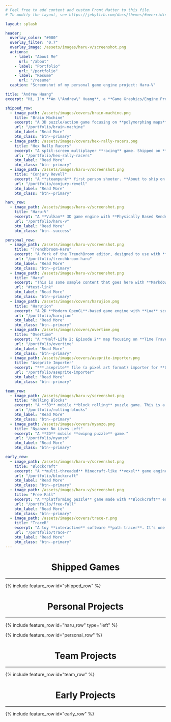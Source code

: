 ```yaml
---
# Feel free to add content and custom Front Matter to this file.
# To modify the layout, see https://jekyllrb.com/docs/themes/#overriding-theme-defaults

layout: splash

header:
  overlay_color: "#000"
  overlay_filter: "0.7"
  overlay_image: /assets/images/haru-v/screenshot.png
  actions:
    - label: "About Me"
      url: "/about"
    - label: "Portfolio"
      url: "/portfolio"
    - label: "Resume"
      url: "/resume"
  caption: "Screenshot of my personal game engine project: Haru-V"

title: "Andrew Huang"
excerpt: "Hi, I'm **An \"Andrew\" Huang**, a **Game Graphics/Engine Programmer**."

shipped_row:
  - image_path: /assets/images/covers/brain-machine.png
    title: "Brain Machine"
    excerpt: "A 3D puzzle/action game focusing on **polymorphing maps**. Shipped on **Steam**, **App Store**, and Chinese **Android** stores."
    url: "/portfolio/brain-machine"
    btn_label: "Read More"
    btn_class: "btn--primary"
  - image_path: /assets/images/covers/hex-rally-racers.png
    title: "Hex Rally Racers"
    excerpt: "A split-screen multiplayer **racing** game. Shipped on **Steam**."
    url: "/portfolio/hex-rally-racers"
    btn_label: "Read More"
    btn_class: "btn--primary"
  - image_path: /assets/images/haru-v/screenshot.png
    title: "Conjury Revell"
    excerpt: "A **steampunk** first person shooter. **About to ship on Steam**."
    url: "/portfolio/conjury-revell"
    btn_label: "Read More"
    btn_class: "btn--primary"

haru_row:
  - image_path: /assets/images/haru-v/screenshot.png
    title: "Haru-V"
    excerpt: "A **Vulkan** 3D game engine with **Physically Based Rendering**, **Forward + Deferred Pipelines** and **Lua Scripting** support. It also integrates **FMOD** and **PhysX**. Somewhat inspired by **Quake/Source/early IW** Engines."
    url: "/portfolio/haru-v"
    btn_label: "Read More"
    btn_class: "btn--success"

personal_row:
  - image_path: /assets/images/haru-v/screenshot.png
    title: "Trenchbroom-Haru"
    excerpt: "A fork of the TrenchBroom editor, designed to use with **Haru-V engine** and serve as its **level editor**."
    url: "/portfolio/trenchbroom-haru"
    btn_label: "Read More"
    btn_class: "btn--primary"
  - image_path: /assets/images/haru-v/screenshot.png
    title: "Haru"
    excerpt: "This is some sample content that goes here with **Markdown** formatting."
    url: "#test-link"
    btn_label: "Read More"
    btn_class: "btn--primary"
  - image_path: /assets/images/covers/harujion.png
    title: "Harujion"
    excerpt: "A 2D **Modern OpenGL**-based game engine with **Lua** scripting support. Heavily inspired by **Love2D**."
    url: "/portfolio/harujion"
    btn_label: "Read More"
    btn_class: "btn--primary"
  - image_path: /assets/images/covers/overtime.png
    title: "Overtime"
    excerpt: "A **Half-Life 2: Episode 2** map focusing on **Time Travel** abilities and gameplay. Heavily inspired by \"Effect and Cause\" from *Titanfall 2*."
    url: "/portfolio/overtime"
    btn_label: "Read More"
    btn_class: "btn--primary"
  - image_path: /assets/images/covers/aseprite-importer.png
    title: "Aseprite Importer"
    excerpt: "***.aseprite** file (a pixel art format) importer for **Unity3D**."
    url: "/portfolio/aseprite-importer"
    btn_label: "Read More"
    btn_class: "btn--primary"

team_row:
  - image_path: /assets/images/haru-v/screenshot.png
    title: "Rolling Blocks"
    excerpt: "A **3D** mobile **block rolling** puzzle game. This is a cut project of **Brainagi Games**."
    url: "/portfolio/rolling-blocks"
    btn_label: "Read More"
    btn_class: "btn--primary"
  - image_path: /assets/images/covers/nyanzo.png
    title: "Nyanzo: No Lives Left"
    excerpt: "A **2D** mobile **swipng puzzle** game."
    url: "/portfolio/nyanzo"
    btn_label: "Read More"
    btn_class: "btn--primary"

early_row:
  - image_path: /assets/images/haru-v/screenshot.png
    title: "Blockcraft"
    excerpt: "A **multi-threaded** Minecraft-like **voxel** game engine with **infinite world** support. It's one of my early projects."
    url: "/portfolio/blockcraft"
    btn_label: "Read More"
    btn_class: "btn--primary"
  - image_path: /assets/images/haru-v/screenshot.png
    title: "Free Fall"
    excerpt: "A **platforming puzzle** game made with **Blockcraft** engine. It's one of my early projects."
    url: "/portfolio/free-fall"
    btn_label: "Read More"
    btn_class: "btn--primary"
  - image_path: /assets/images/covers/trace-r.png
    title: "TraceR"
    excerpt: "A toy **interactive** software **path tracer**. It's one of my early projects."
    url: "/portfolio/trace-r"
    btn_label: "Read More"
    btn_class: "btn--primary"
---
```


<h1><center>Shipped Games</center></h1>
<hr/>

{% include feature_row id="shipped_row" %}

<h1><center>Personal Projects</center></h1>
<hr/>

{% include feature_row id="haru_row" type="left" %}

{% include feature_row id="personal_row" %}

<h1><center>Team Projects</center></h1>
<hr/>

{% include feature_row id="team_row" %}

<h1><center>Early Projects</center></h1>
<hr/>

{% include feature_row id="early_row" %}
